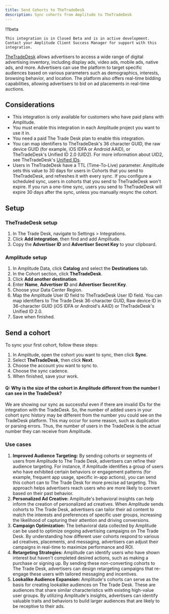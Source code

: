 ```yaml
---
title: Send Cohorts to TheTradeDesk
description: Sync cohorts from Amplitude to TheTradeDesk
---
```


!!!beta

    This integration is in Closed Beta and is in active development. Contact your Amplitude Client Success Manager for support with this integration. 

[TheTradeDesk](https://www.thetradedesk.com/us) allows advertisers to access a wide range of digital advertising inventory, including display ads, video ads, mobile ads, native ads, and more. Advertisers can use the platform to target specific audiences based on various parameters such as demographics, interests, browsing behavior, and location. The platform also offers real-time bidding capabilities, allowing advertisers to bid on ad placements in real-time auctions.

## Considerations

- This integration is only available for customers who have paid plans with Amplitude.
- You must enable this integration in each Amplitude project you want to use it in.
- You need a paid The Trade Desk plan to enable this integration.
- You can map identifiers to TheTradeDesk's 36 character GUID, the raw device GUID (for example, iOS IDFA or Android AAID), or TheTradeDesk's Unified ID 2.0 (UID2). For more information about UID2, see TheTradeDesk's [Unified IDs](https://partner.thetradedesk.com/v3/portal/data/doc/UnifiedIDs).
- Users in TheTradeDesk have a TTL (Time-To-Live) parameter. Amplitude sets this value to 30 days for users in Cohorts that you send to TheTradeDesk, and refreshes it with every sync. If you configure a scheduled sync, users in cohorts that you send to TheTradeDesk won't expire. If you run a one-time sync, users you send to TheTradeDesk will expire 30 days after the sync, unless you manually resync the cohort.

## Setup

### TheTradeDesk setup

1. In The Trade Desk, navigate to Settings > Integrations.
2. Click **Add integration**, then find and add Amplitude.
3. Copy the **Advertiser ID** and **Advertiser Secret Key** to your clipboard.

### Amplitude setup

1. In Amplitude Data, click **Catalog** and select the **Destinations** tab.
2. In the Cohort section, click **TheTradeDesk**.
3. Click **Add another destination**.
4. Enter **Name**, **Advertiser ID** and **Advertiser Secret Key**.
5. Choose your Data Center Region.
6. Map the Amplitude User ID field to TheTradeDesk User ID field. You can map identifiers to The Trade Desk 36-character GUID, Raw device ID in 36-character GUID (iOS IDFA or Android's AAID) or TheTradeDesk's Unified ID 2.0.
7. Save when finished.

## Send a cohort

To sync your first cohort, follow these steps:

1. In Amplitude, open the cohort you want to sync, then click **Sync**.
2. Select **TheTradeDesk**, then click **Next**.
3. Choose the account you want to sync to.
4. Choose the sync cadence.
5. When finished, save your work.

#### Q: Why is the size of the cohort in Amplitude different from the number I can see in the TradeDesk?

We are showing our sync as successful even if there are invalid IDs for the integration with the TradeDesk. So, the number of added users in your cohort sync history may be different from the number you could see on the TradeDesk platform. This may occur for some reason, such as duplication or parsing errors. Thus, the number of users in the TradeDesk is the actual number they can receive from Amplitude.

### Use cases

1. **Improved Audience Targeting:** By sending cohorts or segments of users from Amplitude to The Trade Desk, advertisers can refine their audience targeting. For instance, if Amplitude identifies a group of users who have exhibited certain behaviors or engagement patterns (for example, frequent app usage, specific in-app actions), you can send this cohort can to The Trade Desk for more precise ad targeting. This approach helps advertisers reach users who are more likely to convert based on their past behavior.
2. **Personalized Ad Creative:** Amplitude's behavioral insights can help inform the creation of personalized ad creatives. When Amplitude sends cohorts to The Trade Desk, advertisers can tailor their ad content to match the interests and preferences of specific user groups, increasing the likelihood of capturing their attention and driving conversions.
3. **Campaign Optimization:** The behavioral data collected by Amplitude can be used to optimize ongoing advertising campaigns on The Trade Desk. By understanding how different user cohorts respond to various ad creatives, placements, and messaging, advertisers can adjust their campaigns in real-time to maximize performance and ROI.
4. **Retargeting Strategies:** Amplitude can identify users who have shown interest but haven't completed desired actions, such as making a purchase or signing up. By sending these non-converting cohorts to The Trade Desk, advertisers can design retargeting campaigns that re-engage these users with tailored messaging and incentives.
5. **Lookalike Audience Expansion:** Amplitude's cohorts can serve as the basis for creating lookalike audiences on The Trade Desk. These are audiences that share similar characteristics with existing high-value user groups. By utilizing Amplitude's insights, advertisers can identify valuable traits and behaviors to build larger audiences that are likely to be receptive to their ads.
